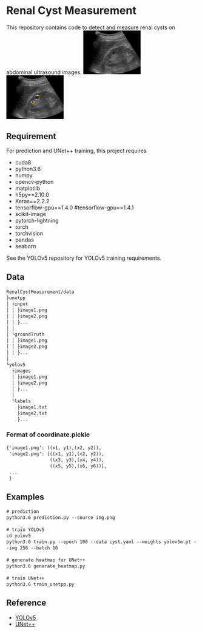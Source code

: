 # Renal Cyst Measurement

This repository contains code to detect and measure renal cysts on abdominal ultrasound images.
<img src="https://github.com/henyo245/RenalCystMeasurement/blob/master/img.png" width=30% height=30%> <img src="https://github.com/henyo245/RenalCystMeasurement/blob/master/img_pred.png" width=30% height=30%>
## Requirement
For prediction and UNet++ training, this project requires 
- cuda8
- python3.6
- numpy
- opencv-python
- matplotlib
- h5py==2.10.0
- Keras==2.2.2
- tensorflow-gpu==1.4.0
#tensorflow-gpu==1.4.1
- scikit-image
- pytorch-lightning
- torch
- torchvision
- pandas
- seaborn

See the YOLOv5 repository for YOLOv5 training requirements.

## Data
```
RenalCystMeasurement/data
├unetpp
│ ├input
│ │ ├image1.png
│ │ ├image2.png
│ │ ├...
│ │
│ └groundTruth
│ │ ├image1.png
│ │ ├image2.png
│ │ ├...
│ 
└yolov5
  ├images
  │ ├image1.png
  │ ├image2.png
  │ ├...
  │
  └labels
    ├image1.txt
    ├image2.txt
    ├...
```

### Format of coordinate.pickle
```
{'image1.png': ((x1, y1),(x2, y2)),
 'image2.png': [((x1, y1),(x2, y2)),
                ((x3, y3),(x4, y4)),
                ((x5, y5),(x6, y6))],
 ...
 }
```

## Examples
```
# prediction
python3.6 prediction.py --source img.png

# train YOLOv5
cd yolov5
python3.6 train.py --epoch 100 --data cyst.yaml --weights yolov5m.pt --img 256 --batch 16

# generate heatmap for UNet++
python3.6 generate_heatmap.py

# train UNet++
python3.6 train_unetpp.py
```

## Reference
- [YOLOv5](https://github.com/ultralytics/yolov5)
- [UNet++](https://github.com/MrGiovanni/UNetPlusPlus)
